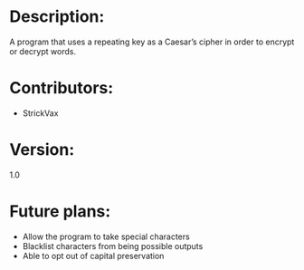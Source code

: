 
# Description:

A program that uses a repeating key as a Caesar’s cipher in order to encrypt or decrypt words.

# Contributors:

* StrickVax

# Version:

1.0

# Future plans:
* Allow the program to take special characters
* Blacklist characters from being possible outputs
* Able to opt out of capital preservation
